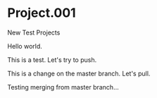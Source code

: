 # Project.001
New Test Projects


Hello world.


This is a test.
Let's try to push.

This is a change on the master branch. Let's pull.


Testing merging from master branch...

